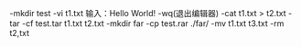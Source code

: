 -mkdir test
-vi t1.txt
输入：Hello World!
-wq(退出编辑器)
-cat t1.txt > t2.txt
-tar -cf test.tar t1.txt t2.txt
-mkdir far
-cp test.rar ./far/
-mv t1.txt t3.txt
-rm t2,txt